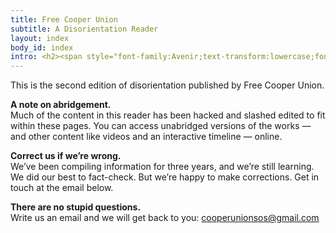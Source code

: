 ```yaml
---
title: Free Cooper Union
subtitle: A Disorientation Reader
layout: index
body_id: index
intro: <h2><span style="font-family:Avenir;text-transform:lowercase;font-weight:100;font-style:italic;">dis</span>Orientation</h2> <p>is a counter-orientation intended to introduce the incoming class to the real story of Cooper’s dense internal politics, as well as larger student issues. This is an effort to preserve institutional memory that is all too often expunged upon graduation.</p>
---
```

This is the second edition of disorientation published by Free Cooper Union.

**A note on abridgement.**  
Much of the content in this reader has been hacked and slashed edited to fit within these pages. You can access unabridged versions of the works — and other content like videos and an interactive timeline — online. 

**Correct us if we’re wrong.**  
We’ve been compiling information for three years, and we’re still learning. We did our best to fact-check. But we’re happy to make corrections. Get in touch at the email below.

**There are no stupid questions.**  
Write us an email and we will get back to you: cooperunionsos@gmail.com